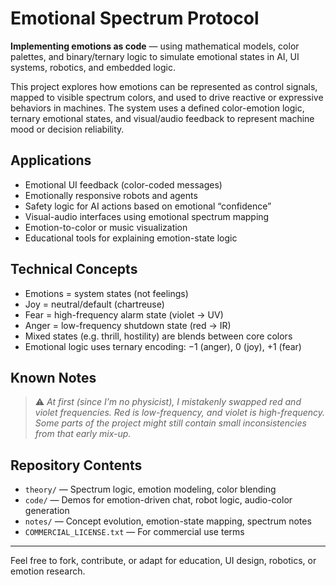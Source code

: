# Emotional Spectrum Protocol

**Implementing emotions as code** — using mathematical models, color palettes, and binary/ternary logic to simulate emotional states in AI, UI systems, robotics, and embedded logic.

This project explores how emotions can be represented as control signals, mapped to visible spectrum colors, and used to drive reactive or expressive behaviors in machines. The system uses a defined color-emotion logic, ternary emotional states, and visual/audio feedback to represent machine mood or decision reliability.

## Applications
- Emotional UI feedback (color-coded messages)
- Emotionally responsive robots and agents
- Safety logic for AI actions based on emotional “confidence”
- Visual-audio interfaces using emotional spectrum mapping
- Emotion-to-color or music visualization
- Educational tools for explaining emotion-state logic

## Technical Concepts
- Emotions = system states (not feelings)
- Joy = neutral/default (chartreuse)
- Fear = high-frequency alarm state (violet → UV)
- Anger = low-frequency shutdown state (red → IR)
- Mixed states (e.g. thrill, hostility) are blends between core colors
- Emotional logic uses ternary encoding: −1 (anger), 0 (joy), +1 (fear)

## Known Notes
> ⚠️ *At first (since I’m no physicist), I mistakenly swapped red and violet frequencies. Red is low-frequency, and violet is high-frequency. Some parts of the project might still contain small inconsistencies from that early mix-up.*

## Repository Contents
- `theory/` — Spectrum logic, emotion modeling, color blending
- `code/` — Demos for emotion-driven chat, robot logic, audio-color generation
- `notes/` — Concept evolution, emotion-state mapping, spectrum notes
- `COMMERCIAL_LICENSE.txt` — For commercial use terms

---

Feel free to fork, contribute, or adapt for education, UI design, robotics, or emotion research.
